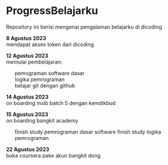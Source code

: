 # ProgressBelajarku
Repository ini berisi mengenai pengalaman belajarku di dicoding

**8 Agustus 2023**
<br>mendapat akses token dari dicoding

**12 Agustus 2023**
<br>memulai pembelajaran:
<ul>
<l1>pemograman software dasar</l1> 
<br><l2>logika pemrograman</l2>
<br><l3>belajar git dengan github</l3>
</ul>

**14 Agustus 2023**
<br>on boarding msib batch 5 dengan kemdikbud

**15 Agustus 2023**
<br>on boarding bangkit academy
<ul>
<l1>finish study pemrograman dasar software</l1>
<l2>finish study logika pemrograman</l2>
</ul>

**22 Agustus 2023**
<br>buka coursera pake akun bangkit dong
